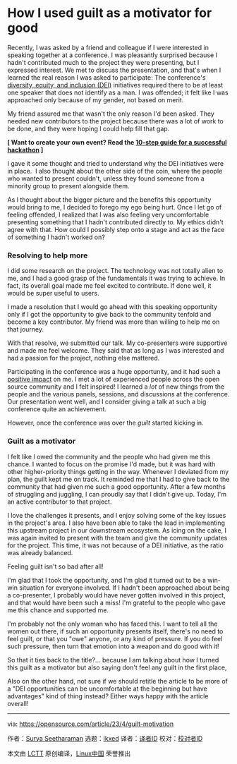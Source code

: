 [#]: subject: "How I used guilt as a motivator for good"
[#]: via: "https://opensource.com/article/23/4/guilt-motivation"
[#]: author: "Surya Seetharaman https://opensource.com/users/its-surya"
[#]: collector: "lkxed"
[#]: translator: "geekpi"
[#]: reviewer: " "
[#]: publisher: " "
[#]: url: " "

How I used guilt as a motivator for good
======

Recently, I was asked by a friend and colleague if I were interested in speaking together at a conference. I was pleasantly surprised because I hadn't contributed much to the project they were presenting, but I expressed interest. We met to discuss the presentation, and that's when I learned the real reason I was asked to participate: The conference's [diversity, equity, and inclusion (DEI)][1] initiatives required there to be at least one speaker that does not identify as a man. I was offended; it felt like I was approached only because of my gender, not based on merit.

My friend assured me that wasn't the only reason I'd been asked. They needed new contributors to the project because there was a lot of work to be done, and they were hoping I could help fill that gap.

**[ Want to create your own event? Read the [10-step guide for a successful hackathon][2] ]**

I gave it some thought and tried to understand why the DEI initiatives were in place.  I also thought about the other side of the coin, where the people who wanted to present couldn't, unless they found someone from a minority group to present alongside them.

As I thought about the bigger picture and the benefits this opportunity would bring to me, I decided to forego my ego being hurt. Once I let go of feeling offended, I realized that I was also feeling very uncomfortable presenting something that I hadn't contributed directly to. My ethics didn't agree with that. How could I possibly step onto a stage and act as the face of something I hadn't worked on?

### Resolving to help more

I did some research on the project. The technology was not totally alien to me, and I had a good grasp of the fundamentals it was trying to achieve. In fact, its overall goal made me feel excited to contribute. If done well, it would be super useful to users.

I made a resolution that I would go ahead with this speaking opportunity only if I got the opportunity to give back to the community tenfold and become a key contributor. My friend was more than willing to help me on that journey.

With that resolve, we submitted our talk. My co-presenters were supportive and made me feel welcome. They said that as long as I was interested and had a passion for the project, nothing else mattered.

Participating in the conference was a huge opportunity, and it had such a [positive impact][4] on me. I met a lot of experienced people across the open source community and I felt inspired! I learned a _lot_ of new things from the people and the various panels, sessions, and discussions at the conference. Our presentation went well, and I consider giving a talk at such a big conference quite an achievement.

However, once the conference was over the _guilt_ started kicking in.

### Guilt as a motivator

I felt like I owed the community and the people who had given me this chance. I wanted to focus on the promise I'd made, but it was hard with other higher-priority things getting in the way. Whenever I deviated from my plan, the guilt kept me on track. It reminded me that I had to give back to the community that had given me such a good opportunity. After a few months of struggling and juggling, I can proudly say that I didn't give up. Today, I'm an active contributor to that project.

I love the challenges it presents, and I enjoy solving some of the key issues in the project's area. I also have been able to take the lead in implementing this upstream project in our downstream ecosystem. As icing on the cake, I was again invited to present with the team and give the community updates for the project. This time, it was not because of a DEI initiative, as the ratio was already balanced.

Feeling guilt isn't so bad after all!

I'm glad that I took the opportunity, and I'm glad it turned out to be a win-win situation for everyone involved. If I hadn't been approached about being a co-presenter, I probably would have never gotten involved in this project, and that would have been such a miss! I'm grateful to the people who gave me this chance and supported me.

I'm probably not the only woman who has faced this. I want to tell all the women out there, if such an opportunity presents itself, there's no need to feel guilt, or that you "owe" anyone, or any kind of pressure. If you do feel such pressure, then turn that emotion into a weapon and do good with it!

So that it ties back to the title?... because I am talking about how I turned this guilt as a motivator but also saying don't feel any guilt in the first place,

Also on the other hand, not sure if we should retitle the article to be more of a "DEI opportunities can be uncomfortable at the beginning but have advantages" kind of thing instead? Either ways happy with the article overall!

--------------------------------------------------------------------------------

via: https://opensource.com/article/23/4/guilt-motivation

作者：[Surya Seetharaman][a]
选题：[lkxed][b]
译者：[译者ID](https://github.com/译者ID)
校对：[校对者ID](https://github.com/校对者ID)

本文由 [LCTT](https://github.com/LCTT/TranslateProject) 原创编译，[Linux中国](https://linux.cn/) 荣誉推出

[a]: https://opensource.com/users/its-surya
[b]: https://github.com/lkxed/
[1]: https://opensource.com/tags/diversity-and-inclusion
[2]: https://opensource.com/downloads/hackathon-guide?intcmp=7013a000002qLH8AAM
[3]: https://opensource.com/article/23/3/open-source-after-grief
[4]: https://opensource.com/article/23/4/tips-tech-conference
